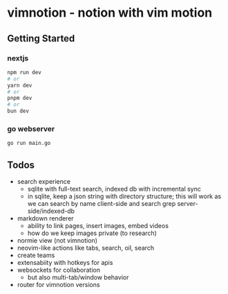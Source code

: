 # vimnotion - notion with vim motion

## Getting Started
### nextjs
```bash
npm run dev
# or
yarn dev
# or
pnpm dev
# or
bun dev
```

### go webserver
```bash
go run main.go
```

## Todos
- search experience
  - sqlite with full-text search, indexed db with incremental sync
  - in sqlite, keep a json string with directory structure;
  this will work as we can search by name client-side and search grep server-side/indexed-db
- markdown renderer
  - ability to link pages, insert images, embed videos
  - how do we keep images private (to research)
- normie view (not vimnotion)
- neovim-like actions like tabs, search, oil, search
- create teams
- extensabiity with hotkeys for apis
- websockets for collaboration
  - but also multi-tab/window behavior
- router for vimnotion versions

